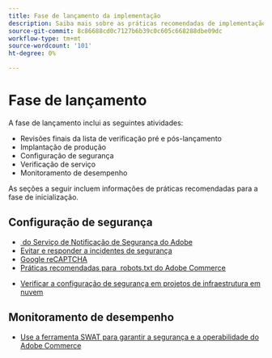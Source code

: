 ```yaml
---
title: Fase de lançamento da implementação
description: Saiba mais sobre as práticas recomendadas de implementação para a fase de lançamento de projetos do Adobe Commerce.
source-git-commit: 8c86688cd0c7127b6b39c0c605c668288dbe09dc
workflow-type: tm+mt
source-wordcount: '101'
ht-degree: 0%

---
```



# Fase de lançamento

A fase de lançamento inclui as seguintes atividades:

- Revisões finais da lista de verificação pré e pós-lançamento
- Implantação de produção
- Configuração de segurança
- Verificação de serviço
- Monitoramento de desempenho

As seções a seguir incluem informações de práticas recomendadas para a fase de inicialização.

## Configuração de segurança

- [&#x200B; do Serviço de Notificação de Segurança do Adobe](security-notification-service.md)
- [Evitar e responder a incidentes de segurança](prevent-respond-security-incident.md)
- [Google reCAPTCHA](https://docs.magento.com/user-guide/stores/security-google-recaptcha.html)
- [Práticas recomendadas para &#x200B; robots.txt do Adobe Commerce](robots-txt.md)
<!-- - [Install the latest security patches](https://helpx.adobe.com/security/products/magento/apsb22-12.html) - CTAG deck -->
- [Verificar a configuração de segurança em projetos de infraestrutura em nuvem](https://devdocs.magento.com/cloud/live/site-launch-checklist.html#security-configuration)

## Monitoramento de desempenho

- [Use a ferramenta SWAT para garantir a segurança e a operabilidade do Adobe Commerce](../../../tools/site-wide-analysis-tool/intro.md#integrations-with-other-adobe-commerce-support-tools)
